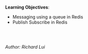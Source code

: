 **Learning Objectives**:

* Messaging using a queue in Redis
* Publish Subscribe in Redis

<br/><br/>

*Author: Richard Lui*

